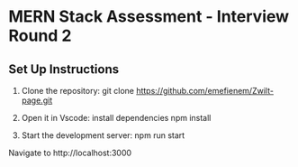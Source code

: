 # MERN Stack Assessment - Interview Round 2

## Set Up  Instructions
1. Clone the repository:
git clone https://github.com/emefienem/Zwilt-page.git

2. Open it in Vscode:
install dependencies
npm install

3. Start the development server:
npm run start

Navigate to http://localhost:3000

